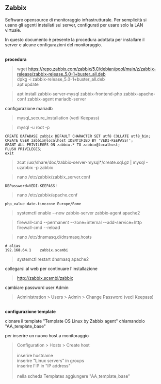 ## Zabbix

Software opensource di monitoraggio infrastrutturale.
Per semplicità si usano gli agenti installati sui server, configurati per usare solo la LAN virtuale.

In questo documento è presente la procedura adottata per installare il server e alcune configurazioni del monitoraggio.

<br/> **procedura**

>wget https://repo.zabbix.com/zabbix/5.0/debian/pool/main/z/zabbix-release/zabbix-release_5.0-1+buster_all.deb  
>dpkg -i zabbix-release_5.0-1+buster_all.deb  
>apt update

>apt install zabbix-server-mysql zabbix-frontend-php zabbix-apache-conf zabbix-agent mariadb-server  

configurazione mariadb
>mysql_secure_installation  (vedi Keepass)

>mysql -u root -p

    CREATE DATABASE zabbix DEFAULT CHARACTER SET utf8 COLLATE utf8_bin;
    CREATE USER zabbix@localhost IDENTIFIED BY 'VEDI-KEEPASS!';
    GRANT ALL PRIVILEGES ON zabbix.* TO zabbix@localhost;
    FLUSH PRIVILEGES;
    exit

>zcat /usr/share/doc/zabbix-server-mysql*/create.sql.gz | mysql -uzabbix -p zabbix  

>nano /etc/zabbix/zabbix_server.conf  

    DBPassword=VEDI-KEEPASS!

>nano /etc/zabbix/apache.conf  

    php_value date.timezone Europe/Rome

>systemctl enable --now zabbix-server zabbix-agent apache2

>firewall-cmd --permanent --zone=internal --add-service=http  
>firewall-cmd --reload

>nano /etc/dnsmasq.d/dnsmasq.hosts

    # alias
    192.168.64.1    zabbix.scambi  

>systemctl restart dnsmasq apache2

collegarsi al web per continuare l'installazione
>http://zabbix.scambi/zabbix

cambiare password user Admin  
>Administration > Users > Admin > Change Password (vedi Keepass)

<br/> **configurazione template**  

clonare il template "Template OS Linux by Zabbix agent" chiamandolo "AA_template_base"  

per inserire un nuovo host a monitoraggio
>Configuration > Hosts > Create host  
<br/>inserire hostname  
inserire "Linux servers" in groups  
inserire l'IP in "IP address"  
<br/>nella scheda Templates aggiungere "AA_template_base"
